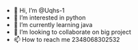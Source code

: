 - 👋 Hi, I’m @Uqhs-1
- 👀 I’m interested in python
- 🌱 I’m currently learning java
- 💞️ I’m looking to collaborate on big project
- 📫 How to reach me 2348068302532

<!---
Uqhs-1/Uqhs-1 is a ✨ special ✨ repository because its `README.md` (this file) appears on your GitHub profile.
You can click the Preview link to take a look at your changes.
--->
